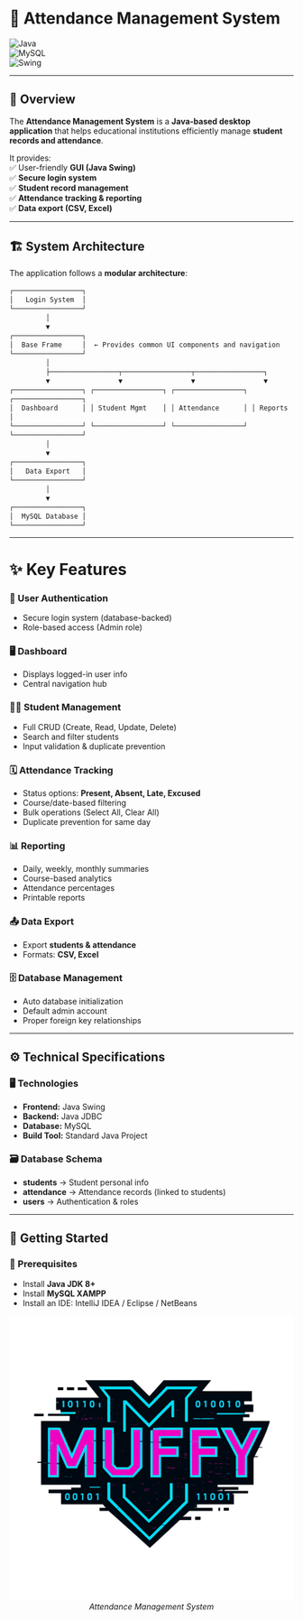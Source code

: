 # 📘 Attendance Management System  

![Java](https://img.shields.io/badge/Java-ED8B00?style=for-the-badge&logo=java&logoColor=white)  
![MySQL](https://img.shields.io/badge/MySQL-4479A1?style=for-the-badge&logo=mysql&logoColor=white)  
![Swing](https://img.shields.io/badge/Java%20Swing-007396?style=for-the-badge&logo=coffeescript&logoColor=white)  

---

## 📖 Overview
The **Attendance Management System** is a **Java-based desktop application** that helps educational institutions efficiently manage **student records and attendance**.  

It provides:  
✅ User-friendly **GUI (Java Swing)**  
✅ **Secure login system**  
✅ **Student record management**  
✅ **Attendance tracking & reporting**  
✅ **Data export (CSV, Excel)**  

---

## 🏗 System Architecture
The application follows a **modular architecture**:


```text
┌─────────────────┐
│   Login System  │
└─────────────────┘
         │
         ▼
┌─────────────────┐
│  Base Frame     │  ← Provides common UI components and navigation
└─────────────────┘
         │
         ├─────────────────┬─────────────────┬─────────────────┐
         ▼                 ▼                 ▼                 ▼
┌─────────────────┐ ┌─────────────────┐ ┌─────────────────┐ ┌─────────────────┐
│  Dashboard      │ │ Student Mgmt    │ │ Attendance      │ │ Reports         │
└─────────────────┘ └─────────────────┘ └─────────────────┘ └─────────────────┘
         │
         ▼
┌─────────────────┐
│   Data Export   │
└─────────────────┘
         │
         ▼
┌─────────────────┐
│  MySQL Database │
└─────────────────┘
```
---

# ✨ Key Features
### 🔐 User Authentication
- Secure login system (database-backed)  
- Role-based access (Admin role)  

### 🖥 Dashboard
- Displays logged-in user info  
- Central navigation hub  

### 👨‍🎓 Student Management
- Full CRUD (Create, Read, Update, Delete)  
- Search and filter students  
- Input validation & duplicate prevention  

### 🗓 Attendance Tracking
- Status options: **Present, Absent, Late, Excused**  
- Course/date-based filtering  
- Bulk operations (Select All, Clear All)  
- Duplicate prevention for same day  

### 📊 Reporting
- Daily, weekly, monthly summaries  
- Course-based analytics  
- Attendance percentages  
- Printable reports  

### 📤 Data Export
- Export **students & attendance**  
- Formats: **CSV, Excel**  

### 🗄 Database Management
- Auto database initialization  
- Default admin account  
- Proper foreign key relationships  

---

## ⚙️ Technical Specifications

### 🖥 Technologies
- **Frontend:** Java Swing  
- **Backend:** Java JDBC  
- **Database:** MySQL  
- **Build Tool:** Standard Java Project  

### 🗃 Database Schema
- **students** → Student personal info  
- **attendance** → Attendance records (linked to students)  
- **users** → Authentication & roles  

---

## 🚀 Getting Started

### 🔧 Prerequisites
- Install **Java JDK 8+**  
- Install **MySQL XAMPP**  
- Install an IDE: IntelliJ IDEA / Eclipse / NetBeans 

<div align="center"> <img src="https://github.com/LikeNmuFF/muffy/blob/main/muffy.png" alt="Muffy Logo" /> <br> <em>Attendance Management System </em> </div>